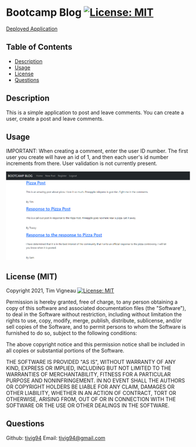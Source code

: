 # Bootcamp Blog [![License: MIT](https://img.shields.io/badge/License-MIT-yellow.svg)](https://opensource.org/licenses/MIT)

[Deployed Application](https://tjvig94.github.io/bootcamp-blog)



## Table of Contents
 - [Description](#description)
 - [Usage](#Usage)
 - [License](#license)
 - [Questions](#questions)

## Description
This is a simple application to post and leave comments. You can create a user, create a post and leave comments.
    
## Usage
IMPORTANT: When creating a comment, enter the user ID number. The first user you create will have an id of 1, and then each user's id number increments from there. User validation is not currently present.

![Screenshot](screenshot.png)

## License (MIT)
Copyright 2021, Tim Vigneau [![License: MIT](https://img.shields.io/badge/License-MIT-yellow.svg)](https://opensource.org/licenses/MIT)

Permission is hereby granted, free of charge, to any person obtaining a copy of this software and associated documentation files (the "Software"), to deal in the Software without restriction, including without limitation the rights to use, copy, modify, merge, publish, distribute, sublicense, and/or sell copies of the Software, and to permit persons to whom the Software is furnished to do so, subject to the following conditions:
        
The above copyright notice and this permission notice shall be included in all copies or substantial portions of the Software.
        
THE SOFTWARE IS PROVIDED "AS IS", WITHOUT WARRANTY OF ANY KIND, EXPRESS OR IMPLIED, INCLUDING BUT NOT LIMITED TO THE WARRANTIES OF MERCHANTABILITY, FITNESS FOR A PARTICULAR PURPOSE AND NONINFRINGEMENT. IN NO EVENT SHALL THE AUTHORS OR COPYRIGHT HOLDERS BE LIABLE FOR ANY CLAIM, DAMAGES OR OTHER LIABILITY, WHETHER IN AN ACTION OF CONTRACT, TORT OR OTHERWISE, ARISING FROM, OUT OF OR IN CONNECTION WITH THE SOFTWARE OR THE USE OR OTHER DEALINGS IN THE SOFTWARE.

## Questions
Github: [tjvig94](https://github.com/tjvig94)
Email: tjvig94@gmail.com